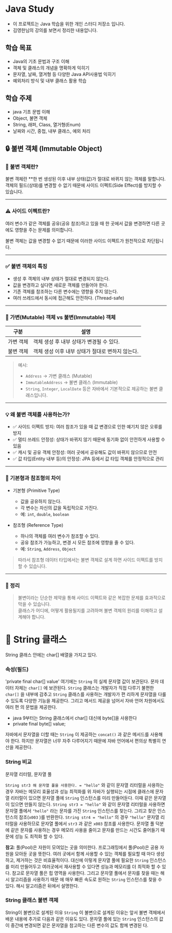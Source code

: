 # Java Study

- 이 프로젝트는 Java 학습을 위한 개인 스터디 저장소 입니다.
- 김영한님의 강의를 보면서 정리한 내용압니다.

## 학습 목표
- Java의 기초 문법과 구조 이해
- 객체 및 클래스의 개념을 명확하게 익히기 
- 문자열, 날짜, 열겨형 등 다양한 Java API사용법 익히기 
- 예외처리 방식 및 내부 클래스 활용 학습 

## 학습 주제 
- java 기초 문법 이해 
- Object, 불면 객체
- String, 래퍼, Class, 열거형(Enum)
- 날짜와 시간, 중첩, 내부 클래스, 예외 처리 

## 🔒 불변 객체 (Immutable Object)

### 📌 불변 객체란?
불변 객체란 **한 번 생성된 이후 내부 상태(값)가 절대로 바뀌지 않는 객체를 말합니다.  
객체의 필드(상태)를 변경할 수 없기 때문에 사이드 이펙트(Side Effect)를 방지할 수 있습니다.

---

### ⚠️ 사이드 이펙트란?
여러 변수가 같은 객체를 공유(공유 참조)하고 있을 때 한 곳에서 값을 변경하면 다른 곳에도 영향을 주는 문제를 의미합니다.

불변 객체는 값을 변경할 수 없기 때문에 이러한 사이드 이펙트가 원천적으로 차단됩니다.

---

### ✅ 불변 객체의 특징

- 생성 후 객체의 내부 상태가 절대로 변경되지 않는다.
- 값을 변경하고 싶다면 새로운 객체를 만들어야 한다.
- 기존 객체를 참조하는 다른 변수에는 영향을 주지 않는다.
- 여러 쓰레드에서 동시에 접근해도 안전하다. (Thread-safe)

---

### 🔄 가변(Mutable) 객체 vs 불변(Immutable) 객체

| 구분         | 설명                                                                 |
|--------------|----------------------------------------------------------------------|
| 가변 객체     | 객체 생성 후 내부 상태가 변경될 수 있다.                             |
| 불변 객체     | 객체 생성 이후 내부 상태가 절대로 변하지 않는다.                     |

> 예시:
> - `Address` → 가변 클래스 (Mutable)
> - `ImmutableAddress` → 불변 클래스 (Immutable)
> - `String`, `Integer`, `LocalDate` 등은 자바에서 기본적으로 제공하는 불변 클래스입니다.

---

### 💡 왜 불변 객체를 사용하는가?

- ✅ 사이드 이펙트 방지: 여러 참조가 있을 때 값 변경으로 인한 예기치 않은 오류를 방지
- ✅ 멀티 쓰레드 안정성: 상태가 바뀌지 않기 때문에 동기화 없이 안전하게 사용할 수 있음
- ✅ 캐시 및 공유 객체 안정성: 여러 곳에서 공유해도 값이 바뀌지 않으므로 안전
- ✅ 값 타입(Entity 내부 등)의 안정성: JPA 등에서 값 타입 객체를 안정적으로 관리

---

### 🧠 기본형과 참조형의 차이

- 기본형 (Primitive Type)
    - 값을 공유하지 않는다.
    - 각 변수는 자신의 값을 독립적으로 가진다.
    - 예: `int`, `double`, `boolean`

- 참조형 (Reference Type)
    - 하나의 객체를 여러 변수가 참조할 수 있다.
    - 공유 참조가 가능하고, 변경 시 모든 참조에 영향을 줄 수 있다.
    - 예: `String`, `Address`, `Object`

> 따라서 참조형 데이터 타입에서는 불변 객체로 설계 하면 사이드 이펙트를 방지할 수 있습니다.

---

### 📘 정리

> 불변이라는 단순한 제약을 통해 사이드 이펙트와 같은 복잡한 문제를 효과적으로 막을 수 있습니다.  
> 클래스가 어디에, 어떻게 활용될지를 고려하며 불변 객체의 원리를 이해하고 설계해야 합니다.


# 📌 String 클래스 
String 클래스 안에는 char[] 배열을 가지고 있다.

### 속성(필드)
'private final char[] value'
여기에는 `String` 의 실제 문자열 값이 보관된다. 문자 데이터 자체는 `char[]` 에 보관된다.
`String` 클래스는 개발자가 직접 다루기 불편한 `char[]` 을 내부에 감추고 `String` 클래스를 사용하는 개발자가 편
리하게 문자열을 다룰 수 있도록 다양한 기능을 제공한다. 그리고 메서드 제공을 넘어서 자바 언어 차원에서도 여러 편
의 문법을 제공한다.

- java 9부터는 String 클래스에서 char[] 대신에 byte[]을 사용한다 
- private final byte[] value;


자바에서 문자열을 더할 때는 `String` 이 제공하는 `concat()` 과 같은 메서드를 사용해야 한다.
하지만 문자열은 너무 자주 다루어지기 때문에 자바 언어에서 편의상 특별히 연산을 제공한다.


### String 비교 

문자열 리터럴, 문자열 풀 

`String str3 해 문자열 풀을 사용한다.
= "hello"` 와 같이 문자열 리터럴을 사용하는 경우 자바는 메모리 효율성과 성능 최적화를 위
자바가 실행되는 시점에 클래스에 문자열 리터럴이 있으면 문자열 풀에 `String` 인스턴스를 미리 만들어둔다.
이때 같은 문자열이 있으면 만들지 않는다.
`String str3 = "hello"` 와 같이 문자열 리터럴을 사용하면 문자열 풀에서 `"hello"` 라는 문자를 가진
`String` 인스턴스를 찾는다. 그리고 찾은 인스턴스의 참조(`x003` )를 반환한다.
`String str4 = "hello"` 의 경우 `"hello"` 문자열 리터럴을 사용하므로 문자열 풀에서 `str3` 과 같은
`x003` 참조를 사용한다.
문자열 풀 덕분에 같은 문자를 사용하는 경우 메모리 사용을 줄이고 문자를 만드는 시간도 줄어들기 때문에 성능
도 최적화 할 수 있다.

**참고**: 풀(Pool)은 자원이 모여있는 곳을 의미한다. 프로그래밍에서 풀(Pool)은 공용 자원을 모아둔 곳을 뜻한다.
여러 곳에서 함께 사용할 수 있는 객체를 필요할 때 마다 생성하고, 제거하는 것은 비효율적이다. 대신에 이렇게
문자열 풀에 필요한 `String` 인스턴스를 미리 만들어두고 여러곳에서 재사용할 수 있다면 성능과 메모리를 더
최적화 할 수 있다.
참고로 문자열 풀은 힙 영역을 사용한다. 그리고 문자열 풀에서 문자를 찾을 때는 해시 알고리즘을 사용하기 때문
에 매우 빠른 속도로 원하는 `String` 인스턴스를 찾을 수 있다. 해시 알고리즘은 뒤에서 설명한다.

### String 클래스 불변 객체 

String이 불변으로 설계된 이유
`String` 이 불변으로 설계된 이유는 앞서 불변 객체에서 배운 내용에 추가로 다음과 같은 이유도 있다.
문자열 풀에 있는 `String` 인스턴스의 값이 중간에 변경되면 같은 문자열을 참고하는 다른 변수의 값도 함께 변경된
다.
